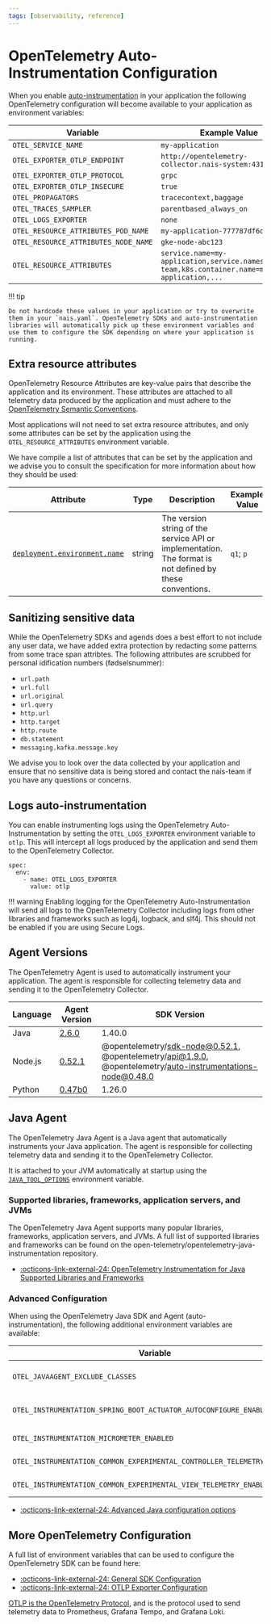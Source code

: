 ```yaml
---
tags: [observability, reference]
---
```


# OpenTelemetry Auto-Instrumentation Configuration

When you enable [auto-instrumentation](../how-to/auto-instrumentation.md) in your application the following OpenTelemetry configuration will become available to your application as environment variables:

| Variable                             | Example Value                                                                                 |
| ------------------------------------ | --------------------------------------------------------------------------------------------- |
| `OTEL_SERVICE_NAME`                  | `my-application`                                                                              |
| `OTEL_EXPORTER_OTLP_ENDPOINT`        | `http://opentelemetry-collector.nais-system:4317`                                             |
| `OTEL_EXPORTER_OTLP_PROTOCOL`        | `grpc`                                                                                        |
| `OTEL_EXPORTER_OTLP_INSECURE`        | `true`                                                                                        |
| `OTEL_PROPAGATORS`                   | `tracecontext,baggage`                                                                        |
| `OTEL_TRACES_SAMPLER`                | `parentbased_always_on`                                                                       |
| `OTEL_LOGS_EXPORTER`                 | `none`                                                                                        |
| `OTEL_RESOURCE_ATTRIBUTES_POD_NAME`  | `my-application-777787df6d-pw9mq`                                                             |
| `OTEL_RESOURCE_ATTRIBUTES_NODE_NAME` | `gke-node-abc123`                                                                             |
| `OTEL_RESOURCE_ATTRIBUTES`           | `service.name=my-application,service.namespace=my-team,k8s.container.name=my-application,...` |

!!! tip

    Do not hardcode these values in your application or try to overwrite them in your `nais.yaml`. OpenTelemetry SDKs and auto-instrumentation libraries will automatically pick up these environment variables and use them to configure the SDK depending on where your application is running.

## Extra resource attributes

OpenTelemetry Resource Attributes are key-value pairs that describe the application and its environment. These attributes are attached to all telemetry data produced by the application and must adhere to the [OpenTelemetry Semantic Conventions](https://opentelemetry.io/docs/specs/semconv/resource/).

Most applications will not need to set extra resource attributes, and only some attributes can be set by the application using the `OTEL_RESOURCE_ATTRIBUTES` environment variable.

We have compile a list of attributes that can be set by the application and we advise you to consult the specification for more information about how they should be used:

| Attribute                                                                                                     | Type   | Description                                                                                              | Example Value | Stability      |
| ------------------------------------------------------------------------------------------------------------- | ------ | -------------------------------------------------------------------------------------------------------- | ------------- | -------------- |
| [`deployment.environment.name`](https://opentelemetry.io/docs/specs/semconv/resource/deployment-environment/) | string | The version string of the service API or implementation. The format is not defined by these conventions. | `q1`;  `p`    | `experimental` |

## Sanitizing sensitive data

While the OpenTelemetry SDKs and agends does a best effort to not include any user data, we have added extra protection by redacting some patterns from some trace span attribtes. The following attributes are scrubbed for personal idification numbers (fødselsnummer):

* `url.path`
* `url.full`
* `url.original`
* `url.query`
* `http.url`
* `http.target`
* `http.route`
* `db.statement`
* `messaging.kafka.message.key`

We advise you to look over the data collected by your application and ensure that no sensitive data is being stored and contact the nais-team if you have any questions or concerns.

## Logs auto-instrumentation

You can enable instrumenting logs using the OpenTelemetry Auto-Instrumentation by setting the `OTEL_LOGS_EXPORTER` environment variable to `otlp`. This will intercept all logs produced by the application and send them to the OpenTelemetry Collector.

```shell
spec:
  env:
    - name: OTEL_LOGS_EXPORTER
      value: otlp
```

!!! warning
    Enabling logging for the OpenTelemetry Auto-Instrumentation will send all logs to the OpenTelemetry Collector including logs from other libraries and frameworks such as log4j, logback, and slf4j. This should not be enabled if you are using Secure Logs.

## Agent Versions

The OpenTelemetry Agent is used to automatically instrument your application. The agent is responsible for collecting telemetry data and sending it to the OpenTelemetry Collector.

| Language | Agent Version          | SDK Version                                                                                                |
| -------- | ---------------------- | ---------------------------------------------------------------------------------------------------------- |
| Java     | [2.6.0][java-agent]    | 1.40.0                                                                                                     |
| Node.js  | [0.52.1][nodejs-agent] | @opentelemetry/sdk-node@0.52.1, @opentelemetry/api@1.9.0, @opentelemetry/auto-instrumentations-node@0.48.0 |
| Python   | [0.47b0][python-agent] | 1.26.0                                                                                                     |

[java-agent]: https://github.com/open-telemetry/opentelemetry-java-instrumentation/releases/tag/v2.6.0
[nodejs-agent]: https://github.com/open-telemetry/opentelemetry-js/releases/tag/experimental%2Fv0.52.1
[python-agent]: https://github.com/open-telemetry/opentelemetry-python/releases/tag/v1.26.0

## Java Agent

The OpenTelemetry Java Agent is a Java agent that automatically instruments your Java application. The agent is responsible for collecting telemetry data and sending it to the OpenTelemetry Collector.

It is attached to your JVM automatically at startup using the [`JAVA_TOOL_OPTIONS`](https://docs.oracle.com/javase/8/docs/technotes/guides/troubleshoot/envvars002.html) environment variable.

### Supported libraries, frameworks, application servers, and JVMs

The OpenTelemetry Java Agent supports many popular libraries, frameworks, application servers, and JVMs. A full list of supported libraries and frameworks can be found on the open-telemetry/opentelemetry-java-instrumentation repository.

* [:octicons-link-external-24: OpenTelemetry Instrumentation for Java Supported Libraries and Frameworks](https://github.com/open-telemetry/opentelemetry-java-instrumentation/blob/main/docs/supported-libraries.md)

### Advanced Configuration

When using the OpenTelemetry Java SDK and Agent (auto-instrumentation), the following additional environment variables are available:

| Variable                                                                | Description                                                                                       | Example Value                      |
| ----------------------------------------------------------------------- | ------------------------------------------------------------------------------------------------- | ---------------------------------- |
| `OTEL_JAVAAGENT_EXCLUDE_CLASSES`                                        | Suppresses all instrumentation for specific classes, format is "my.package.MyClass,my.package2.*" | `my.package.MyClass,my.package2.*` |
| `OTEL_INSTRUMENTATION_SPRING_BOOT_ACTUATOR_AUTOCONFIGURE_ENABLED`       | Enables or disables the Spring Boot Actuator auto-configuration instrumentation                   | `false`                            |
| `OTEL_INSTRUMENTATION_MICROMETER_ENABLED`                               | Enables or disables the Micrometer instrumentation                                                | `false`                            |
| `OTEL_INSTRUMENTATION_COMMON_EXPERIMENTAL_CONTROLLER_TELEMETRY_ENABLED` | Enables or disables controller span instrumentation                                               | `false`                            |
| `OTEL_INSTRUMENTATION_COMMON_EXPERIMENTAL_VIEW_TELEMETRY_ENABLED`       | Enables or disables view span instrumentation                                                     | `false`                            |

* [:octicons-link-external-24: Advanced Java configuration options](https://github.com/open-telemetry/opentelemetry-java-instrumentation/blob/main/docs/advanced-configuration-options.md)

## More OpenTelemetry Configuration

A full list of environment variables that can be used to configure the OpenTelemetry SDK can be found here:

* [:octicons-link-external-24: General SDK Configuration](https://opentelemetry.io/docs/specs/otel/configuration/sdk-environment-variables/#general-sdk-configuration)
* [:octicons-link-external-24: OTLP Exporter Configuration](https://opentelemetry.io/docs/languages/sdk-configuration/otlp-exporter/)

[OTLP is the OpenTelemetry Protocol](https://opentelemetry.io/docs/specs/otel/protocol/exporter/), and is the protocol used to send telemetry data to Prometheus, Grafana Tempo, and Grafana Loki.
